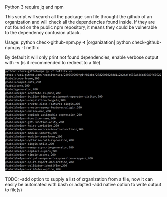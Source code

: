 Python 3
require jq and npm

This script will search all the package.json file throught the github of an organization and will check all the dependencies found inside. If they are not found on the public npm repository, it means they could be vulnerable to the dependency confusion attack.

Usage:
python check-github-npm.py -t [organization]
python check-github-npm.py -t netflix

By default it will only print not found dependencies, enable verbose output with -v (is it recommended to redirect to a file)

![CLI](https://raw.githubusercontent.com/LSanga/DependecyConfusionScript/main/github-npm/github-npm.jpg)

TODO:
-add option to supply a list of organization from a file, now it can easily be automated with bash or adapted
-add native option to write output to file(s)

